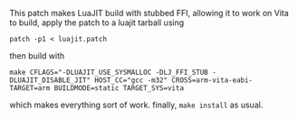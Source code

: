 This patch makes LuaJIT build with stubbed FFI, allowing it to work on Vita
to build, apply the patch to a luajit tarball using
```
patch -p1 < luajit.patch
```
then build with
```
make CFLAGS="-DLUAJIT_USE_SYSMALLOC -DLJ_FFI_STUB -DLUAJIT_DISABLE_JIT" HOST_CC="gcc -m32" CROSS=arm-vita-eabi- TARGET=arm BUILDMODE=static TARGET_SYS=vita
```
which makes everything sort of work.
finally, ```make install``` as usual.
